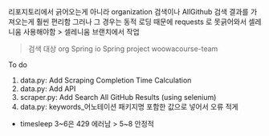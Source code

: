 리포지토리에서 긁어오는게 아니라 organization 검색이나 AllGithub 검색 결과를 가져오는게 훨씬 편리함
그러나 그 경우는 동적 로딩 때문에 requests 로 못긁어와서 셀레니움 사용해야함 > 셀레니움 브랜치에서 작업
> 검색 대상 org
> Spring io
> Spring project
> woowacourse-team


To do

1. data.py: Add Scraping Completion Time Calculation
2. data.py: Add API
3. scraper.py: Add Search All GitHub Results (using selenium)
4. data.py: keywords_어노테이션 패키지명 포함한 값으로 넣어서 오류 적게

- timesleep 3~6은 429 에러남 > 5~8 안정적
